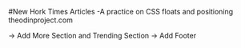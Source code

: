 #New Hork Times Articles
-A practice on CSS floats and positioning
theodinproject.com

-> Add More Section and Trending Section
-> Add Footer